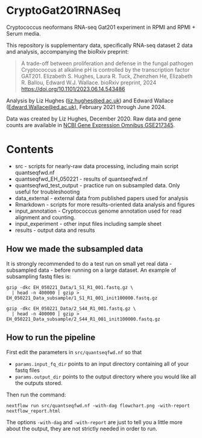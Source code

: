 # CryptoGat201RNASeq

Cryptococcus neoformans RNA-seq Gat201 experiment in RPMI and RPMI + Serum media.

This repository is supplementary data, specifically RNA-seq dataset 2 data and analysis, accompanying the bioRxiv preprint:

> A trade-off between proliferation and defense in the fungal pathogen Cryptococcus at alkaline pH is controlled by the transcription factor GAT201.
> Elizabeth S. Hughes, Laura R. Tuck, Zhenzhen He, Elizabeth R. Ballou, Edward W.J. Wallace.
> bioRxiv preprint, 2024
> https://doi.org/10.1101/2023.06.14.543486

Analysis by Liz Hughes (liz.hughes@ed.ac.uk) and Edward Wallace (Edward.Wallace@ed.ac.uk), February 2021 through June 2024.

Data was created by Liz Hughes, December 2020.
Raw data and gene counts are available in [NCBI Gene Expression Omnibus GSE217345](https://www.ncbi.nlm.nih.gov/geo/query/acc.cgi?acc=GSE217345).

# Contents

* src - scripts for nearly-raw data processing, including main script quantseqfwd.nf
* quantseqfwd_EH_050221 - results of quantseqfwd.nf
* quantseqfwd_test_output - practice run on subsampled data. Only useful for troubleshooting
* data_external - external data from published papers used for analysis
* Rmarkdown - scripts for more results-oriented data analysis and figures
* input_annotation - Cryptococcus genome annotation used for read alignment and counting.
* input_experiment - other input files including sample sheet
* results - output data and results


## How we made the subsampled data

It is strongly recommended to do a test run on small yet real data - subsampled data - before running on a large dataset.
An example of subsampling fastq files is:

```
gzip -dkc EH_050221_Data/1_S1_R1_001.fastq.gz \
  | head -n 400000 | gzip > EH_050221_Data_subsample/1_S1_R1_001_init100000.fastq.gz

gzip -dkc EH_050221_Data/2_S44_R1_001.fastq.gz \
  | head -n 400000 | gzip > EH_050221_Data_subsample/2_S44_R1_001_init100000.fastq.gz
```


## How to run the pipeline

First edit the parameters in `src/quantseqfwd.nf` so that

* `params.input_fq_dir` points to an input directory containing all of your fastq files 
* `params.output_dir` points to the output directory where you would like all the outputs stored.

Then run the command:

```
nextflow run src/quantseqfwd.nf -with-dag flowchart.png -with-report nextflow_report.html
```

The options `-with-dag` and `-with-report` are just to tell you a little more about the output, they are not strictly needed in order to run.

